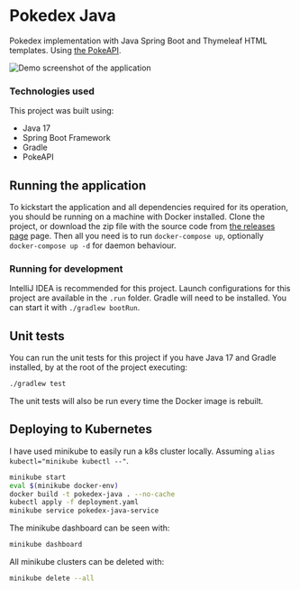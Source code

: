 # Pokedex Java
Pokedex implementation with Java Spring Boot and Thymeleaf HTML templates. Using [the PokeAPI](https://pokeapi.co/).

![Demo screenshot of the application](https://i.ibb.co/3cVFqrF/Schermafdruk-2021-12-13-15-05-49.png)


### Technologies used
This project was built using:

* Java 17
* Spring Boot Framework
* Gradle
* PokeAPI

## Running the application
To kickstart the application and all dependencies required for its operation, you should be running on a machine with
Docker installed. Clone the project, or download the zip file with the source code
from [the releases page](https://github.com/averageflow/pokedex-java/releases) page.
Then all you need is to run `docker-compose up`, optionally `docker-compose up -d` for daemon behaviour.

### Running for development
IntelliJ IDEA is recommended for this project. Launch configurations for this project are available in the `.run` folder. Gradle will need to be installed. You can start it with `./gradlew bootRun`.


## Unit tests
You can run the unit tests for this project if you have Java 17 and Gradle installed, by at the root of the project
executing:
```sh
./gradlew test
```

The unit tests will also be run every time the Docker image is rebuilt.

## Deploying to Kubernetes
I have used minikube to easily run a k8s cluster locally. Assuming `alias kubectl="minikube kubectl --"`.

```sh
minikube start
eval $(minikube docker-env)
docker build -t pokedex-java . --no-cache
kubectl apply -f deployment.yaml
minikube service pokedex-java-service
```

The minikube dashboard can be seen with:
```sh
minikube dashboard
```

All minikube clusters can be deleted with:
```sh
minikube delete --all
```